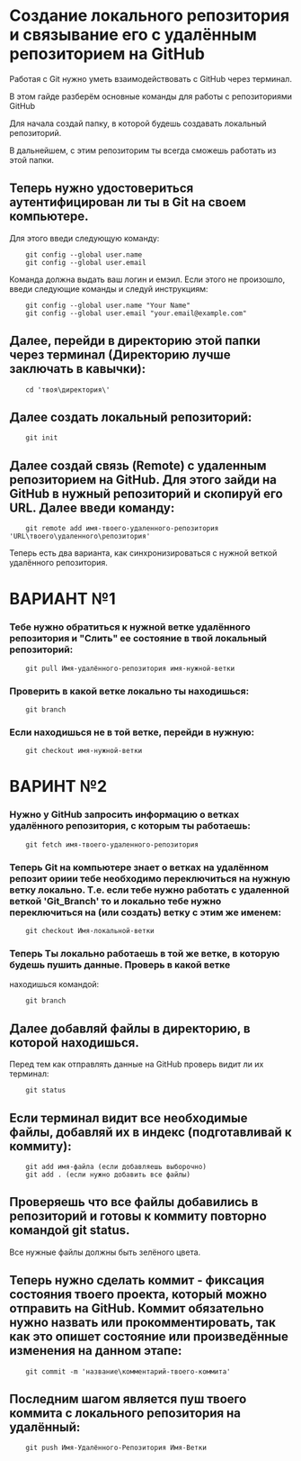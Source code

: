 # Создание локального репозитория и связывание его с удалённым репозиторием на GitHub

Работая с Git нужно уметь взаимодействовать с GitHub через терминал.

В этом гайде разберём основные команды для работы с репозиториями GitHub

Для начала создай папку, в которой будешь создавать локальный репозиторий.

В дальнейшем, с этим репозиторим ты всегда сможешь работать из этой папки.

## Теперь нужно удостовериться аутентифицирован ли ты в Git на своем компьютере.
Для этого введи следующую команду:

        git config --global user.name
        git config --global user.email

Команда должна выдать ваш логин и емэил. Если этого не произошло, введи следующие команды
и следуй инструкциям:
        
        git config --global user.name "Your Name"
        git config --global user.email "your.email@example.com"

## Далее, перейди в директорию этой папки через терминал (Директорию лучше заключать в кавычки):

        cd 'твоя\директория\'

## Далее создать локальный репозиторий:

        git init

## Далее создай связь (Remote) с удаленным репозиторием на GitHub. Для этого зайди на GitHub в нужный репозиторий и скопируй его URL. Далее введи команду: 

        git remote add имя-твоего-удаленного-репозитория 'URL\твоего\удаленного\репозитория'


Теперь есть два варианта, как синхронизироваться с нужной веткой удалённого репозитория.


# ВАРИАНТ №1


### Тебе нужно обратиться к нужной ветке удалённого репозитория и "Слить" ее состояние в твой локальный репозиторий:

        git pull Имя-удалённого-репозитория имя-нужной-ветки

### Проверить в какой ветке локально ты находишься:

        git branch

### Если находишься не в той ветке, перейди в нужную:

        git checkout имя-нужной-ветки


# ВАРИНТ №2


### Нужно у GitHub запросить информацию о ветках удалённого репозитория, с которым ты работаешь:

        git fetch имя-твоего-удаленного-репозитория

### Теперь Git на компьютере знает о ветках на удалённом репозит ориии тебе необходимо переключиться на нужную ветку локально. Т.е. если тебе нужно работать с удаленной веткой 'Git_Branch' то и локально тебе нужно переключиться на (или создать) ветку с этим же именем:

        git checkout Имя-локальной-ветки

### Теперь Ты локально работаешь в той же ветке, в которую будешь пушить данные. Проверь в какой ветке
находишься командой:

        git branch

## Далее добавляй файлы в директорию, в которой находишься. 
Перед тем как отправлять данные на GitHub проверь видит ли их терминал:

        git status

## Если терминал видит все необходимые файлы, добавляй их в индекс (подготавливай к коммиту):

        git add имя-файла (если добавляешь выборочно)
        git add . (если нужно добавить все файлы)

## Проверяешь что все файлы добавились в репозиторий и готовы к коммиту повторно командой git status.
Все нужные файлы должны быть зелёного цвета.

## Теперь нужно сделать коммит - фиксация состояния твоего проекта, который можно отправить на GitHub. Коммит обязательно нужно назвать или прокомментировать, так как это опишет состояние или произведённые изменения на данном этапе:

        git commit -m 'название\комментарий-твоего-коммита'

## Последним шагом является пуш твоего коммита с локального репозитория на удалённый:

        git push Имя-Удалённого-Репозитория Имя-Ветки
